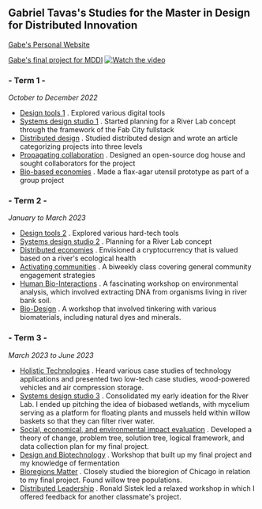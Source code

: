 Gabriel Tavas's Studies for the Master in Design for Distributed Innovation[]()
---------------------------------------------

[Gabe's Personal Website](https://gabetavas.com)

[Gabe's final project for MDDI](http://gabetavas.tilda.ws/wetlands)
[![Watch the video](https://img.youtube.com/vi/jqIl4mgIdrc/0.jpg)](https://youtu.be/jqIl4mgIdrc)

### - Term 1 -[]()

*October to December 2022*

-   [Design tools 1]() . Explored various digital tools
-   [Systems design studio 1]() . Started planning for a River Lab concept through the framework of the Fab City fullstack
-   [Distributed design](https://docs.google.com/document/d/1qM2mBoawyw1bZ9zepnmwE8eHLlTyj2S9R-tZgKPIIf4/edit?usp=drive_link) . Studied distributed design and wrote an article categorizing projects into three levels
-   [Propagating collaboration](https://wikifactory.com/@gabetavas/modular-dog-house) . Designed an open-source dog house and sought collaborators for the project
-   [Bio-based economies]() . Made a flax-agar utensil prototype as part of a group project

### - Term 2 -[]()

*January to March 2023*

-   [Design tools 2]() . Explored various hard-tech tools
-   [Systems design studio 2](https://storymaps.arcgis.com/stories/ef65351b858442eca7af67aaf665ab51) . Planning for a River Lab concept
-   [Distributed economies](https://drive.google.com/drive/folders/1ztcXg5qoDe6Mzb5DIpkQqhBkZCC4KZAE?usp=share_link) . Envisioned a cryptocurrency that is valued based on a river's ecological health
-   [Activating communities]() . A biweekly class covering general community engagement strategies
-   [Human Bio-Interactions]() . A fascinating workshop on environmental analysis, which involved extracting DNA from organisms living in river bank soil.
-   [Bio-Design]() . A workshop that involved tinkering with various biomaterials, including natural dyes and minerals.

### - Term 3 -[]()

*March 2023 to June 2023*

-   [Holistic Technologies](https://miro.com/app/board/uXjVMRk6Hjs=/) . Heard various case studies of technology applications and presented two low-tech case studies, wood-powered vehicles and air compression storage.
-   [Systems design studio 3](http://gabetavas.tilda.ws/wetlands) . Consolidated my early ideation for the River Lab. I ended up pitching the idea of biobased wetlands, with mycelium serving as a platform for floating plants and mussels held within willow baskets so that they can filter river water.
-   [Social, economical, and environmental impact evaluation](https://miro.com/app/board/uXjVMSSfHu8=/) . Developed a theory of change, problem tree, solution tree, logical framework, and data collection plan for my final project.
-   [Design and Biotechnology](https://docs.google.com/presentation/d/1ExtryB5AjklswzHFLQI4o6WwN-2vkf6yOK5-Qjsf0UI/edit?usp=sharing) . Workshop that built up my final project and my knowledge of fermentation
-   [Bioregions Matter](https://miro.com/app/board/uXjVMPC2NbI=/) . Closely studied the bioregion of Chicago in relation to my final project. Found willow tree populations.
-   [Distributed Leadership]() . Ronald Sistek led a relaxed workshop in which I offered feedback for another classmate's project.
